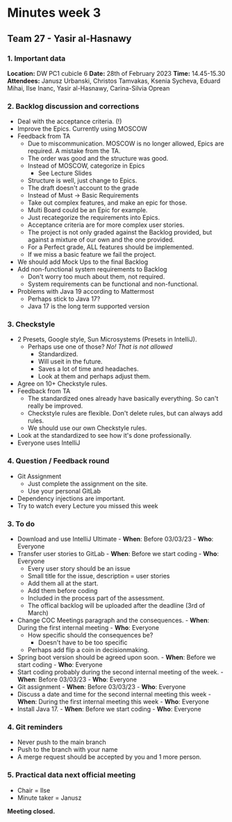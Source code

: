 # Minutes week 3

## Team 27 - Yasir al-Hasnawy

### 1. Important data

**Location:** DW PC1 cubicle 6
**Date:** 28th of February 2023
**Time:** 14.45-15.30
**Attendees:** Janusz Urbanski, Christos Tamvakas, Ksenia Sycheva, Eduard Mihai, Ilse Inanc, Yasir al-Hasnawy, Carina-Silvia Oprean

### 2. Backlog discussion and corrections

+ Deal with the acceptance criteria. (!)
+ Improve the Epics. Currently using MOSCOW
+ Feedback from TA
    + Due to miscommunication. MOSCOW is no longer allowed, Epics are required. A mistake from the TA.
    + The order was good and the structure was good.
    + Instead of MOSCOW, categorize in Epics
        + See Lecture Slides
    + Structure is well, just change to Epics.
    + The draft doesn't account to the grade
    + Instead of Must -> Basic Requirements
    + Take out complex features, and make an epic for those. 
    + Multi Board could be an Epic for example.
    + Just recategorize the requirements into Epics.
    + Acceptance criteria are for more complex user stories.
    + The project is not only graded against the Backlog provided, but against a mixture of our own and the one provided.
    + For a Perfect grade, ALL features should be implemented.
    + If we miss a basic feature we fail the project.
+ We should add Mock Ups to the final Backlog
+ Add non-functional system requirements to Backlog
    + Don't worry too much about them, not required.
    + System requirements can be functional and non-functional.
+ Problems with Java 19 according to Mattermost
    + Perhaps stick to Java 17?
    + Java 17 is the long term supported version

### 3. Checkstyle

+ 2 Presets, Google style, Sun Microsystems (Presets in IntelliJ).
    + Perhaps use one of those? *No! That is not allowed*
        + Standardized.
        + Will useit in the future.
        + Saves a lot of time and headaches.
        + Look at them and perhaps adjust them.
+ Agree on 10+ Checkstyle rules. 
+ Feedback from TA
    + The standardized ones already have basically everything. So can't really be improved.  
    + Checkstyle rules are flexible. Don't delete rules, but can always add rules.
    + We should use our own Checkstyle rules.
+ Look at the standardized to see how it's done professionally.
+ Everyone uses IntelliJ


### 4. Question / Feedback round

+ Git Assignment
    + Just complete the assignment on the site.
    + Use your personal GitLab
+ Dependency injections are important. 
+ Try to watch every Lecture you missed this week

### 3. To do
+ Download and use IntelliJ Ultimate - **When**: Before 03/03/23 - **Who**: Everyone
+ Transfer user stories to GitLab - **When**: Before we start coding - **Who**: Everyone 
    + Every user story should be an issue
    + Small title for the issue, description = user stories
    + Add them all at the start.
    + Add them before coding
    + Included in the process part of the assessment.
    + The offical backlog will be uploaded after the deadline (3rd of March)
+ Change COC Meetings paragraph and the consequences. - **When**: During the first internal meeting - **Who**: Everyone  
    + How specific should the consequences be?
        + Doesn't have to be too specific
    + Perhaps add flip a coin in decisionmaking.
+ Spring boot version should be agreed upon soon. - **When**: Before we start coding - **Who**: Everyone 
+ Start coding probably during the second internal meeting of the week.  - **When**: Before 03/03/23 - **Who**: Everyone 
+ Git assignment - **When**: Before 03/03/23 - **Who**: Everyone 
+ Discuss a date and time for the second internal meeting this week - **When**: During the first internal meeting this week - **Who**: Everyone 
+ Install Java 17. - **When**: Before we start coding - **Who**: Everyone 
 


### 4. Git reminders
+ Never push to the main branch
+ Push to the branch with your name
+ A merge request should be accepted by you and 1 more person. 

### 5. Practical data next official meeting
+ Chair = Ilse
+ Minute taker = Janusz

**Meeting closed.**
